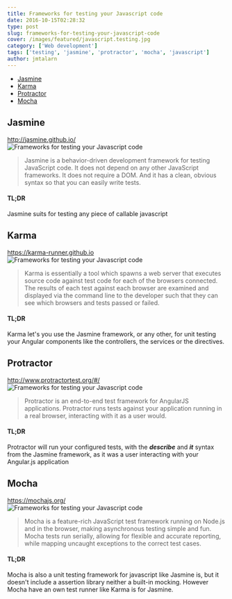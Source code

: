 ```yaml
---
title: Frameworks for testing your Javascript code
date: 2016-10-15T02:28:32
type: post
slug: frameworks-for-testing-your-javascript-code
cover: /images/featured/javascript.testing.jpg
category: ['Web development']
tags: ['testing', 'jasmine', 'protractor', 'mocha', 'javascript']
author: jmtalarn
---
```



* [Jasmine](#jasmine)
* [Karma](#karma)
* [Protractor](#protractor)
* [Mocha](#mocha)

<!--more-->

<h2 id="jasmine">Jasmine</h2>
<p><a href="http://jasmine.github.io/" target="\_blank">http://jasmine.github.io/</a><br />
<img src="../images/jasmine-horizontal.svg" alt="Frameworks for testing your Javascript code" /></p>
<blockquote><p>Jasmine is a behavior-driven development framework for testing JavaScript code. It does not depend on any other JavaScript frameworks. It does not require a DOM. And it has a clean, obvious syntax so that you can easily write tests.</p></blockquote>
<h4 id="tldr">TL;DR</h4>
<p><span class="note">Jasmine suits for testing any piece of callable javascript</span></p>
<h2 id="karma">Karma</h2>
<p><a href="https://karma-runner.github.io">https://karma-runner.github.io</a><br />
<img src="../images/karma.png" alt="Frameworks for testing your Javascript code" /></p>
<blockquote><p>Karma is essentially a tool which spawns a web server that executes source code against test code for each of the browsers connected. The results of each test against each browser are examined and displayed via the command line to the developer such that they can see which browsers and tests passed or failed.</p></blockquote>
<h4 id="tldr">TL;DR</h4>
<p><span class="note">Karma let's you use the Jasmine framework, or any other, for unit testing your Angular components like the controllers, the services or the directives.<br />
</span></p>
<h2 id="protractor">Protractor</h2>
<p><a href="http://www.protractortest.org/#/">http://www.protractortest.org/#/</a><br />
<img src="../images/protractor-logo-450.png" alt="Frameworks for testing your Javascript code" /></p>
<blockquote><p>Protractor is an end-to-end test framework for AngularJS applications. Protractor runs tests against your application running in a real browser, interacting with it as a user would.</p></blockquote>
<h4 id="tldr">TL;DR</h4>
<style>.highlight{ font-weight: bold;font-style: oblique;}</style>
<p><span class="note">Protractor will run your configured tests, with the <span class="highlight">describe</span> and <span class="highlight">it</span> syntax from the Jasmine framework, as it was a user interacting with your Angular.js application<br />
</span></p>
<h2 id="mocha">Mocha</h2>
<p><a href="https://mochajs.org/">https://mochajs.org/</a><br />
<img src="../images/mocha.svg" alt="Frameworks for testing your Javascript code" /></p>
<blockquote><p>Mocha is a feature-rich JavaScript test framework running on Node.js and in the browser, making asynchronous testing simple and fun. Mocha tests run serially, allowing for flexible and accurate reporting, while mapping uncaught exceptions to the correct test cases.</p></blockquote>
<h4 id="tldr">TL;DR</h4>
<p><span class="note">Mocha is also a unit testing framework for javascript like Jasmine is, but it doesn't include a assertion library neither a built-in mocking. However Mocha have an own test runner like Karma is for Jasmine.<br />
</span></p>
